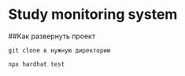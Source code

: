 # Study monitoring system


##Как развернуть проект
```
git clone в нужную директорию
```
```shell
npx hardhat test
```
